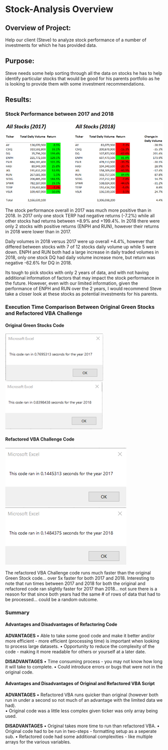 # Stock-Analysis Overview

## Overview of Project: ##
Help our client (Steve) to analyze stock performance of a number of investments for which he has provided data. 


## Purpose: ##
Steve needs some help sorting through all the data on stocks he has to help identify particular stocks that would be good for his parents portfolio as he is looking to provide them with some investment recommendations.


## Results: ##

### Stock Performance between 2017 and 2018 ###
![Table_2017_2018_Returns](https://github.com/tessiertodd/stock-analysis/blob/main/2017%20and%202018%20Returns.png)

The stock performance overall in 2017 was much more positive than in 2018.  In 2017 only one stock TERP had negative returns (-7.2%) while all other stocks had returns between +8.9% and +199.4%.  In 2018 there were only 2 stocks with positive returns (ENPH and RUN), however their returns in 2018 were lower than in 2017.

Daily volumes in 2018 versus 2017 were up overall +4.4%, however that differed between stocks with 7 of 12 stocks daily volume up while 5 were down.  ENPH and RUN both had a large increase in daily traded volumes in 2018, only one stock DQ had daily volume increase more, but return was negative -62.6% for DQ in 2018.

Its tough to pick stocks with only 2 years of data, and with not having additional information of factors that may impact the stock performance in the future.  However, even with our limited information, given the performance of ENPH and RUN over the 2 years, I would recommend Steve take a closer look at these stocks as potential investments for his parents.

### Execution Time Comparison Between Original Green Stocks and Refactored VBA Challenge ###

#### Original Green Stocks Code ####
![Table_2017_GreenStock](https://github.com/tessiertodd/stock-analysis/blob/main/Green_Stocks_2017.png)         ![Table_2018_GreenStocks](https://github.com/tessiertodd/stock-analysis/blob/main/Green_Stocks_2018.png)

#### Refactored VBA Challenge Code ####
![Table_2018_VBAChallenge](https://github.com/tessiertodd/stock-analysis/blob/main/VBA_Challenge_2017.png)      ![Table_2018_VBAChallenge](https://github.com/tessiertodd/stock-analysis/blob/main/VBA_Challenge_2018.png)

The refactored VBA Challenge code runs much faster than the original Green Stock code... over 5x faster for both 2017 and 2018.  Interesting to note that run times between 2017 and 2018 for both the original and refactored code ran slightly faster for 2017 than 2018... not sure there is a reason for that since both years had the same # of rows of data that had to be processed... could be a random outcome.

### Summary ###

#### Advantages and Disadvantages of Refactoring Code ####

**ADVANTAGES**
•	Able to take some good code and make it better and/or more efficient - more efficient (processing time) is important when looking to process large datasets.
•	Opportunity to reduce the complexity of the code - making it more readable for others or yourself at a later date.

**DISADVANTAGES**
•	Time consuming process - you may not know how long it will take to complete.
•	Could introduce errors or bugs that were not in the original code.

#### Advantages and Disadvantages of Original and Refactored VBA Script ####

**ADVANTAGES**
•	Refactored VBA runs quicker than original (however both run in under a second so not much of an advantage with the limited data we had).  
•	Original code was a little less complex given ticker was only array being used.

**DISADVANTAGES**
•	Original takes more time to run than refactored VBA.
•	Original code had to be run in two-steps - formatting setup as a seperate sub.
•	Refactored code had some additional complexities - like multiple arrays for the various variables.
